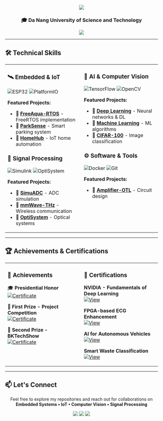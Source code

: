 <p align="center">
  <img src="https://readme-typing-svg.herokuapp.com/?font=Righteous&size=35&center=true&vCenter=true&width=500&height=70&duration=4000&lines=Hi+There!+👋;I'm+Ba+Thanh;Electronics+Engineer" />
</p>

<h3 align="center">🎓 Da Nang University of Science and Technology</h3>

<p align="center">
  <img src="https://komarev.com/ghpvc/?username=bathanh0309&color=blueviolet&style=flat-square&label=Profile+Views" />
</p>

---

## 🛠️ Technical Skills

<table>
<tr>
<td width="50%" valign="top">

### 🛰️ Embedded & IoT
![ESP32](https://img.shields.io/badge/ESP32-E7352C?style=flat-square&logo=espressif&logoColor=white)
![PlatformIO](https://img.shields.io/badge/PlatformIO-FF6600?style=flat-square&logo=platformio&logoColor=white)

**Featured Projects:**
- 🔹 [**FreeAqua-RTOS**](https://github.com/bathanh0309/FreeAqua-RTOS) - FreeRTOS implementation
- 🔹 [**ParkSense**](https://github.com/bathanh0309/PBL3_Smart_Parking) - Smart parking system
- 🔹 [**HomeHub**](https://github.com/bathanh0309/IoT-HomeHub) - IoT home automation

### 📡 Signal Processing
![Simulink](https://img.shields.io/badge/Simulink-FF8C00?style=flat-square&logo=mathworks&logoColor=white)
![OptiSystem](https://img.shields.io/badge/OptiSystem-005BAC?style=flat-square)

**Featured Projects:**
- 🔹 [**SimuADC**](https://github.com/bathanh0309/SimuADC) - ADC simulation
- 🔹 [**mmWave-THz**](https://github.com/bathanh0309/mmWave-THz) - Wireless communication
- 🔹 [**OptiSystem**](https://github.com/bathanh0309/Optisystem) - Optical systems

</td>
<td width="50%" valign="top">

### 🧠 AI & Computer Vision
![TensorFlow](https://img.shields.io/badge/TensorFlow-FF6F00?style=flat-square&logo=tensorflow&logoColor=white)
![OpenCV](https://img.shields.io/badge/OpenCV-5C3EE8?style=flat-square&logo=opencv&logoColor=white)

**Featured Projects:**
- 🔹 [**Deep Learning**](https://github.com/bathanh0309/DeepLearning) - Neural networks & DL
- 🔹 [**Machine Learning**](https://github.com/bathanh0309/MachineLearning) - ML algorithms
- 🔹 [**CIFAR-100**](https://github.com/bathanh0309/DeepLearning) - Image classification

### ⚙️ Software & Tools
![Docker](https://img.shields.io/badge/Docker-2496ED?style=flat-square&logo=docker&logoColor=white)
![Git](https://img.shields.io/badge/Git-F05032?style=flat-square&logo=git&logoColor=white)

**Featured Projects:**
- 🔹 [**Amplifier-OTL**](https://github.com/bathanh0309/Amplifier-OTL) - Circuit design

</td>
</tr>
</table>

---

## 🏆 Achievements & Certifications

<table>
<tr>
<td width="50%" valign="top">

### 🏅 Achievements

🎓 **Presidential Honor**  
[![Certificate](https://img.shields.io/badge/View_Certificate-4285F4?style=for-the-badge&logo=googledrive&logoColor=white)](https://drive.google.com/file/d/1tr2x93TwjTtUAfHl8ggOcIgXE5LCZisv/view)

🥇 **First Prize - Project Competition**  
[![Certificate](https://img.shields.io/badge/View_Certificate-FFD700?style=for-the-badge&logo=googledrive&logoColor=white)](https://drive.google.com/file/d/1iI_mmLu6SrupykpjnciBaJUs4rW604Rp/view)

🥈 **Second Prize - BKTechShow**  
[![Certificate](https://img.shields.io/badge/View_Certificate-C0C0C0?style=for-the-badge&logo=googledrive&logoColor=white)](https://drive.google.com/file/d/1Nn8-F5u36uuBbKG1-ddfdwV_-vlJIkSc/view)

</td>
<td width="50%" valign="top">

### 📜 Certifications

**NVIDIA - Fundamentals of Deep Learning**  
[![View](https://img.shields.io/badge/View_Certificate-76B900?style=for-the-badge&logo=nvidia&logoColor=white)](https://drive.google.com/file/d/1IS7MKVRLEAUrxG3UAmzJelLf3vWU4Bb1/view)

**FPGA-based ECG Enhancement**  
[![View](https://img.shields.io/badge/View_Certificate-FF6B6B?style=for-the-badge&logo=googledrive&logoColor=white)](https://drive.google.com/file/d/1GZvRcehhXUOCUiw5jLp3gS9lZ-kPk8T2/view)

**AI for Autonomous Vehicles**  
[![View](https://img.shields.io/badge/View_Certificate-0A84FF?style=for-the-badge&logo=googledrive&logoColor=white)](https://drive.google.com/file/d/1NluBnhDf06USY6wm1r2R16zXldbwUppn/view)

**Smart Waste Classification**  
[![View](https://img.shields.io/badge/View_Certificate-4CAF50?style=for-the-badge&logo=googledrive&logoColor=white)](https://drive.google.com/file/d/16xMIXrvLCCrfZcEmQYMUcUV3Awe2gYDk/view)

</td>
</tr>
</table>

---

## 📫 Let's Connect

<p align="center">
  Feel free to explore my repositories and reach out for collaborations on<br/>
  <b>Embedded Systems • IoT • Computer Vision • Signal Processing</b>
</p>

<p align="center">
  <a href="mailto:your.email@example.com"><img src="https://img.shields.io/badge/Email-D14836?style=for-the-badge&logo=gmail&logoColor=white"/></a>
  <a href="https://linkedin.com/in/yourprofile"><img src="https://img.shields.io/badge/LinkedIn-0077B5?style=for-the-badge&logo=linkedin&logoColor=white"/></a>
  <a href="https://github.com/bathanh0309"><img src="https://img.shields.io/badge/GitHub-100000?style=for-the-badge&logo=github&logoColor=white"/></a>
</p>
